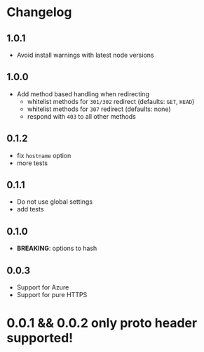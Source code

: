 # Changelog

## 1.0.1
- Avoid install warnings with latest node versions

## 1.0.0
- Add method based handling when redirecting
  - whitelist methods for `301/302` redirect (defaults: `GET`, `HEAD`)
  - whitelist methods for `307` redirect (defaults: none)
  - respond with `403` to all other methods

## 0.1.2
- fix `hostname` option
- more tests

## 0.1.1
- Do not use global settings
- add tests

## 0.1.0
- **BREAKING**: options to hash

## 0.0.3
- Support for Azure
- Support for pure HTTPS

# 0.0.1 && 0.0.2 only proto header supported!
